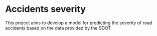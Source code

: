 # Accidents severity
 This project aims to develop a model for predicting the severity of road accidents based on the data provided by the SDOT
